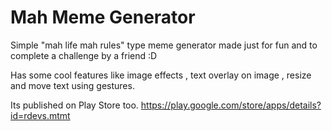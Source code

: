 # Mah Meme Generator

Simple "mah life mah rules" type meme generator made just for fun and to complete a challenge by a friend :D

Has some cool features like image effects , text overlay on image , resize and move text using gestures.

Its published on Play Store too. https://play.google.com/store/apps/details?id=rdevs.mtmt
